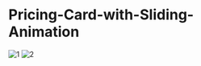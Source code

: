 # Pricing-Card-with-Sliding-Animation
![1](https://user-images.githubusercontent.com/84340047/118525680-fdd67100-b72e-11eb-9fa1-6b82c5e46fda.png)
![2](https://user-images.githubusercontent.com/84340047/118525683-fe6f0780-b72e-11eb-9054-2971d45091f2.png)
